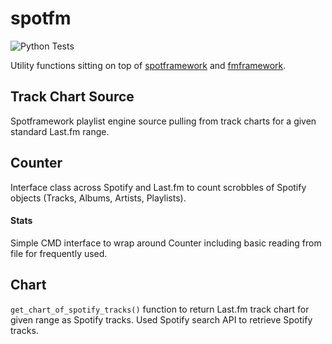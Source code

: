 spotfm
=============

![Python Tests](https://github.com/sarsoo/spotfm/workflows/Tests/badge.svg)

Utility functions sitting on top of [spotframework](https://github.com/Sarsoo/spotframework) and [fmframework](https://github.com/Sarsoo/pyspotframework).

## Track Chart Source

Spotframework playlist engine source pulling from track charts for a given standard Last.fm range.

## Counter

Interface class across Spotify and Last.fm to count scrobbles of Spotify objects (Tracks, Albums, Artists, Playlists).

#### Stats

Simple CMD interface to wrap around Counter including basic reading from file for frequently used.

## Chart

`get_chart_of_spotify_tracks()` function to return Last.fm track chart for given range as Spotify tracks. Used Spotify search API to retrieve Spotify tracks.